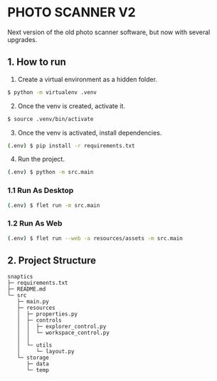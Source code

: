 # PHOTO SCANNER V2

Next version of the old photo scanner software, but now with several upgrades.

## 1. How to run

1. Create a virtual environment as a hidden folder.

```bash
$ python -m virtualenv .venv
```

2. Once the venv is created, activate it.

```bash
$ source .venv/bin/activate
```

3. Once the venv is activated, install dependencies.

```bash
(.env) $ pip install -r requirements.txt
```

4. Run the project.

```bash
(.env) $ python -m src.main
```

### 1.1 Run As Desktop

```bash
(.env) $ flet run -m src.main
```

### 1.2 Run As Web

```bash
(.env) $ flet run --web -a resources/assets -m src.main
```

## 2. Project Structure

```text
snaptics
├─ requirements.txt
├─ README.md
└─ src
   ├─ main.py
   ├─ resources
   │  ├─ properties.py
   │  ├─ controls
   │  │  ├─ explorer_control.py
   │  │  └─ workspace_control.py
   │  │
   │  └─ utils
   │     └─ layout.py
   └─ storage
      ├─ data
      └─ temp
```
